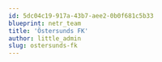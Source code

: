 ```yaml
---
id: 5dc04c19-917a-43b7-aee2-0b0f681c5b33
blueprint: netr_team
title: 'Östersunds FK'
author: little_admin
slug: ostersunds-fk
---
```

